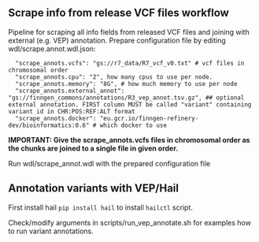 ## Scrape info from release VCF files workflow

Pipeline for scraping all info fields from released VCF files and joining with external (e.g. VEP) annotation.
Prepare configuration file by editing wdl/scrape.annot.wdl.json:
```
  "scrape_annots.vcfs": "gs://r7_data/R7_vcf_v0.txt" # vcf files in chromosomal order
  "scrape_annots.cpu": "2", how many cpus to use per node.
  "scrape_annots.memory": "8G", # how much memory to use per node
  "scrape_annots.external_annot": "gs://finngen_commons/annotations/R3_vep_annot.tsv.gz", ## optional external annotation. FIRST column MUST be called "variant" containing variant id in CHR:POS:REF:ALT format
  "scrape_annots.docker": "eu.gcr.io/finngen-refinery-dev/bioinformatics:0.6" # which docker to use
```

**IMPORTANT: Give the scrape_annots.vcfs files in chromosomal order as the chunks are joined to a single file in given order.**

Run wdl/scrape_annot.wdl with the prepared configuration file


## Annotation variants with VEP/Hail

First install hail `pip install hail` to install `hailctl` script.

Check/modify arguments in scripts/run_vep_annotate.sh for examples how to run variant annotations.
